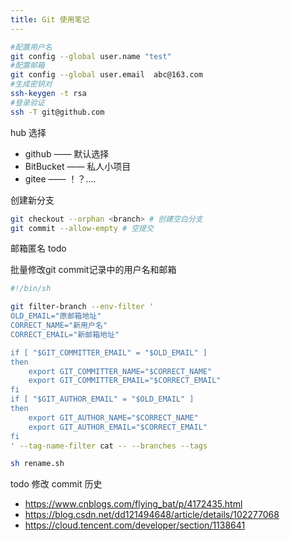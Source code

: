 ```yaml
---
title: Git 使用笔记
---
```


```bash
#配置用户名
git config --global user.name "test"
#配置邮箱
git config --global user.email  abc@163.com
#生成密钥对
ssh-keygen -t rsa
#登录验证
ssh -T git@github.com
```

hub 选择

+ github —— 默认选择
+ BitBucket —— 私人小项目
+ gitee —— ！？....

创建新分支

```bash
git checkout --orphan <branch> # 创建空白分支
git commit --allow-empty # 空提交
```

邮箱匿名 todo

批量修改git commit记录中的用户名和邮箱

```bash
#!/bin/sh

git filter-branch --env-filter '
OLD_EMAIL="原邮箱地址"
CORRECT_NAME="新用户名"
CORRECT_EMAIL="新邮箱地址"

if [ "$GIT_COMMITTER_EMAIL" = "$OLD_EMAIL" ]
then
    export GIT_COMMITTER_NAME="$CORRECT_NAME"
    export GIT_COMMITTER_EMAIL="$CORRECT_EMAIL"
fi
if [ "$GIT_AUTHOR_EMAIL" = "$OLD_EMAIL" ]
then
    export GIT_AUTHOR_NAME="$CORRECT_NAME"
    export GIT_AUTHOR_EMAIL="$CORRECT_EMAIL"
fi
' --tag-name-filter cat -- --branches --tags
```

```bash
sh rename.sh
```

todo 修改 commit 历史

+ https://www.cnblogs.com/flying_bat/p/4172435.html
+ https://blog.csdn.net/dd121494648/article/details/102277068
+ https://cloud.tencent.com/developer/section/1138641
